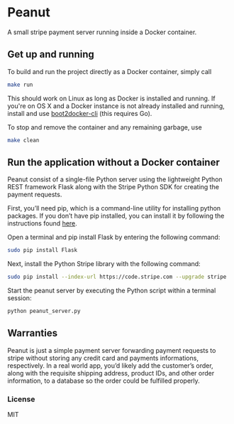 # Peanut

A small stripe payment server running inside a Docker container.

## Get up and running

To build and run the project directly as a Docker container, simply call

``` bash
make run
```

This should work on Linux as long as Docker is installed and running. If you're on OS X and a Docker instance is not already installed and running, install and use [boot2docker-cli](https://github.com/boot2docker/boot2docker-cli) (this requires Go).

To stop and remove the container and any remaining garbage, use

``` bash
make clean
```

## Run the application without a Docker container

Peanut consist of a single-file Python server using the lightweight Python REST framework Flask
along with the Stripe Python SDK for creating the payment requests.

First, you’ll need pip, which is a command-line utility for installing python packages. If you don’t have pip installed, you can install it by following the instructions found [here](https://pip.readthedocs.org/en/latest/installing.html#install-pip).

Open a terminal and pip install Flask by entering the following command:

``` bash
sudo pip install Flask
```

Next, install the Python Stripe library with the following command:

``` bash
sudo pip install --index-url https://code.stripe.com --upgrade stripe
```

Start the peanut server by executing the Python script within a terminal session:

``` bash
python peanut_server.py
```

## Warranties
Peanut is just a simple payment server forwarding payment requests to stripe without storing any credit
card and payments informations, respectively. In a real world app, you’d likely add the customer’s
order, along with the requisite shipping address, product IDs, and other order information, to a
database so the order could be fulfilled properly.

### License

MIT

